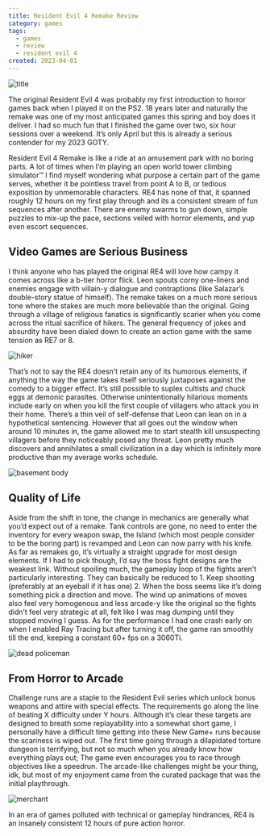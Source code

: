 ```yaml
---
title: Resident Evil 4 Remake Review
category: games
tags:
  - games
  - review
  - resident evil 4
created: 2023-04-01
---
```


![title](https://melon-sour-blog-images.s3.amazonaws.com/20230401-re4-title.jpeg)

The original Resident Evil 4 was probably my first introduction to horror games back when I played it on the PS2. 18 years later and naturally the remake was one of my most anticipated games this spring and boy does it deliver. I had so much fun that I finished the game over two, six hour sessions over a weekend. It’s only April but this is already a serious contender for my 2023 GOTY.

Resident Evil 4 Remake is like a ride at an amusement park with no boring parts. A lot of times when I’m playing an open world tower climbing simulator™ I find myself wondering what purpose a certain part of the game serves, whether it be pointless travel from point A to B, or tedious exposition by unmemorable characters. RE4 has none of that, it spanned roughly 12 hours on my first play through and its a consistent stream of fun sequences after another. There are enemy swarms to gun down, simple puzzles to mix-up the pace, sections veiled with horror elements, and yup even escort sequences.

## Video Games are Serious Business

I think anyone who has played the original RE4 will love how campy it comes across like a b-tier horror flick. Leon spouts corny one-liners and enemies engage with villain-y dialogue and contraptions (like Salazar’s double-story statue of himself). The remake takes on a much more serious tone where the stakes are much more believable than the original. Going through a village of religious fanatics is significantly scarier when you come across the ritual sacrifice of hikers. The general frequency of jokes and absurdity have been dialed down to create an action game with the same tension as RE7 or 8.

![hiker](https://melon-sour-blog-images.s3.amazonaws.com/20230401-re4-hiker.jpeg)

That’s not to say the RE4 doesn’t retain any of its humorous elements, if anything the way the game takes itself seriously juxtaposes against the comedy to a bigger effect. It’s still possible to suplex cultists and chuck eggs at demonic parasites.
Otherwise unintentionally hilarious moments include early on when you kill the first couple of villagers who attack you in their home. There’s a thin veil of self-defense that Leon can lean on in a hypothetical sentencing. However that all goes out the window when around 10 minutes in, the game allowed me to start stealth kill unsuspecting villagers before they noticeably posed any threat. Leon pretty much discovers and annihilates a small civilization in a day which is infinitely more productive than my average works schedule.

![basement body](https://melon-sour-blog-images.s3.amazonaws.com/20230401-re4-basement-body.jpeg)

## Quality of Life

Aside from the shift in tone, the change in mechanics are generally what you’d expect out of a remake. Tank controls are gone, no need to enter the inventory for every weapon swap, the Island (which most people consider to be the boring part) is revamped and Leon can now parry with his knife. As far as remakes go, it’s virtually a straight upgrade for most design elements. If I had to pick though, I’d say the boss fight designs are the weakest link. Without spoiling much, the gameplay loop of the fights aren’t particularly interesting. They can basically be reduced to 1. Keep shooting (preferably at an eyeball if it has one) 2. When the boss seems like it’s doing something pick a direction and move. The wind up animations of moves also feel very homogenous and less arcade-y like the original so the fights didn’t feel very strategic at all, felt like I was mag dumping until they stopped moving I guess. As for the performance I had one crash early on when I enabled Ray Tracing but after turning it off, the game ran smoothly till the end, keeping a constant 60+ fps on a 3060Ti.

![dead policeman](https://melon-sour-blog-images.s3.amazonaws.com/20230401-re4-dead-policeman.jpeg)

## From Horror to Arcade

Challenge runs are a staple to the Resident Evil series which unlock bonus weapons and attire with special effects. The requirements go along the line of beating X difficulty under Y hours. Although it’s clear these targets are designed to breath some replayability into a somewhat short game, I personally have a difficult time getting into these New Game+ runs because the scariness is wiped out. The first time going through a dilapidated torture dungeon is terrifying, but not so much when you already know how everything plays out; The game even encourages you to race through objectives like a speedrun. The arcade-like challenges might be your thing, idk, but most of my enjoyment came from the curated package that was the initial playthrough.

![merchant](https://melon-sour-blog-images.s3.amazonaws.com/20230401-re4-merchant.jpeg)

In an era of games polluted with technical or gameplay hindrances, RE4 is an insanely consistent 12 hours of pure action horror.
